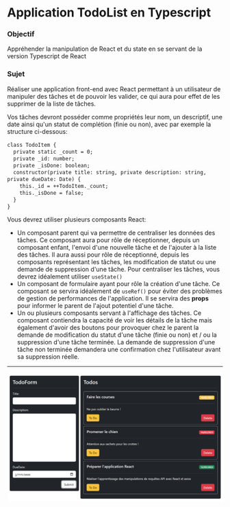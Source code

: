 # Application TodoList en Typescript
### Objectif
Appréhender la manipulation de React et du state en se servant de la version Typescript de React

### Sujet
Réaliser une application front-end avec React permettant à un utilisateur de manipuler des tâches et de pouvoir les valider, ce qui aura pour effet de les supprimer de la liste de tâches. 

Vos tâches devront posséder comme propriétés leur nom, un descriptif, une date ainsi qu'un statut de complétion (finie ou non), avec par exemple la structure ci-dessous:

```tsx
class TodoItem {
  private static _count = 0;
  private _id: number;
  private _isDone: boolean;
  constructor(private title: string, private description: string, private dueDate: Date) {
    this._id = ++TodoItem._count;
    this._isDone = false;
  }
}
```

Vous devrez utiliser plusieurs composants React: 
- Un composant parent qui va permettre de centraliser les données des tâches. Ce composant aura pour rôle de réceptionner, depuis un composant enfant, l'envoi d'une nouvelle tâche et de l'ajouter à la liste des tâches. Il aura aussi pour rôle de réceptionné, depuis les composants représentant les tâches, les modification de statut ou une demande de suppression d'une tâche. Pour centraliser les tâches, vous devrez idéalement utiliser `useState()`
- Un composant de formulaire ayant pour rôle la création d'une tâche. Ce composant se servira idéalement de `useRef()` pour éviter des problèmes de gestion de performances de l'application. Il se servira des **props** pour informer le parent de l'ajout potentiel d'une tâche.
- Un ou plusieurs composants servant à l'affichage des tâches. Ce composant contiendra la capacité de voir les détails de la tâche mais également d'avoir des boutons pour provoquer chez le parent la demande de modification du statut d'une tâche (finie ou non) et / ou la suppression d'une tâche terminée. La demande de suppression d'une tâche non terminée demandera une confirmation chez l'utilisateur avant sa suppression réelle.

---

![Example](./example.png)